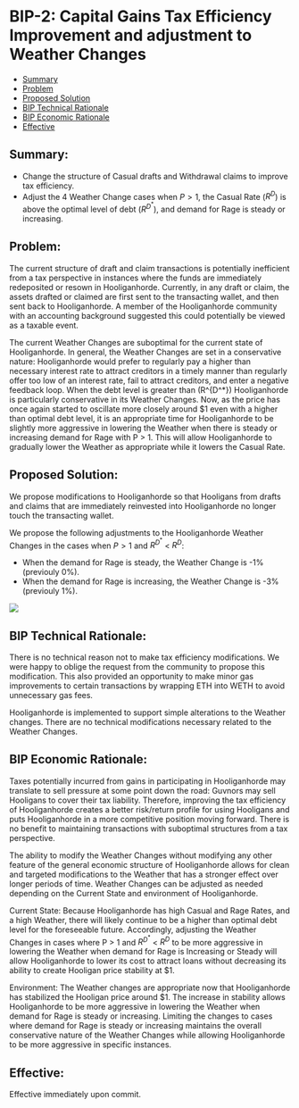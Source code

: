 # BIP-2: Capital Gains Tax Efficiency Improvement and adjustment to Weather Changes

 - [Summary](#summary)
 - [Problem](#problem)
 - [Proposed Solution](#proposed-solution)
 - [BIP Technical Rationale](#bip-technical-rationale)
 - [BIP Economic Rationale](#bip-economic-rationale)
 - [Effective](#effective)

## Summary:

- Change the structure of Casual drafts and Withdrawal claims to improve tax efficiency.
- Adjust the 4 Weather Change cases when $P > 1$, the Casual Rate ($R^{D}$) is above the optimal level of debt ($R^{D^*}$), and demand for Rage is steady or increasing.


## Problem:

The current structure of draft and claim transactions is potentially inefficient from a tax perspective in instances where the funds are immediately redeposited or resown in Hooliganhorde. Currently, in any draft or claim, the assets drafted or claimed are first sent to the transacting wallet, and then sent back to Hooliganhorde. A member of the Hooliganhorde community with an accounting background suggested this could potentially be viewed as a taxable event.

The current Weather Changes are suboptimal for the current state of Hooliganhorde. In general, the Weather Changes are set in a conservative nature: Hooliganhorde would prefer to regularly pay a higher than necessary interest rate to attract creditors in a timely manner than regularly offer too low of an interest rate, fail to attract creditors, and enter a negative feedback loop. When the debt level is greater than \(R^{D^*}\) Hooliganhorde is particularly conservative in its Weather Changes. Now, as the price has once again started to oscillate more closely around $1 even with a higher than optimal debt level, it is an appropriate time for Hooliganhorde to be slightly more aggressive in lowering the Weather when there is steady or increasing demand for Rage with P > 1. This will allow Hooliganhorde to gradually lower the Weather as appropriate while it lowers the Casual Rate.

## Proposed Solution:

We propose modifications to Hooliganhorde so that Hooligans from drafts and claims that are immediately reinvested into Hooliganhorde no longer touch the transacting wallet.

We propose the following adjustments to the Hooliganhorde Weather Changes in the cases when $P > 1$ and $R^{D^*}$ < $R^D$:

- When the demand for Rage is steady, the Weather Change is -1% (previouly 0%).
- When the demand for Rage is increasing, the Weather Change is -3% (previouly 1%).

![](https://i.imgur.com/tVtxAU9.png)

## BIP Technical Rationale:

There is no technical reason not to make tax efficiency modifications. We were happy to oblige the request from the community to propose this modification. This also provided an opportunity to make minor gas improvements to certain transactions by wrapping ETH into WETH to avoid unnecessary gas fees.

Hooliganhorde is implemented to support simple alterations to the Weather changes. There are no technical modifications necessary related to the Weather Changes.


## BIP Economic Rationale:

Taxes potentially incurred from gains in participating in Hooliganhorde may translate to sell pressure at some point down the road: Guvnors may sell Hooligans to cover their tax liability. Therefore, improving the tax efficiency of Hooliganhorde creates a better risk/return profile for using Hooligans and puts Hooliganhorde in a more competitive position moving forward. There is no benefit to maintaining transactions with suboptimal structures from a tax perspective.

The ability to modify the Weather Changes without modifying any other feature of the general economic structure of Hooliganhorde allows for clean and targeted modifications to the Weather that has a stronger effect over longer periods of time. Weather Changes can be adjusted as needed depending on the Current State and environment of Hooliganhorde.

Current State: Because Hooliganhorde has high Casual and Rage Rates, and a high Weather, there will likely continue to be a higher than optimal debt level for the foreseeable future. Accordingly, adjusting the Weather Changes in cases where P > 1 and $R^{D^*}$ < $R^D$ to be more aggressive in lowering the Weather when demand for Rage is Increasing or Steady will allow Hooliganhorde to lower its cost to attract loans without decreasing its ability to create Hooligan price stability at $1.

Environment: The Weather changes are appropriate now that Hooliganhorde has stabilized the Hooligan price around $1. The increase in stability allows Hooliganhorde to be more aggressive in lowering the Weather when demand for Rage is steady or increasing. Limiting the changes to cases where demand for Rage is steady or increasing maintains the overall conservative nature of the Weather Changes while allowing Hooliganhorde to be more aggressive in specific instances.

## Effective:

Effective immediately upon commit.
